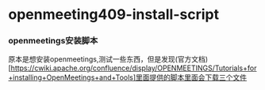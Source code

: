 # openmeeting409-install-script

###  openmeetings安装脚本
原本是想安装openmeetings,测试一些东西，但是发现(官方文档)[https://cwiki.apache.org/confluence/display/OPENMEETINGS/Tutorials+for+installing+OpenMeetings+and+Tools]里面提供的脚本里面会下载三个文件
